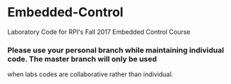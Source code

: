 # Embedded-Control
Laboratory Code for RPI's Fall 2017 Embedded Control Course

### Please use your personal branch while maintaining individual code. The master branch will only be used
when labs codes are collaborative rather than individual.
